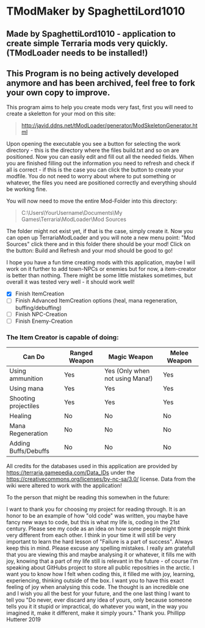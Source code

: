 # TModMaker by SpaghettiLord1010

## Made by SpaghettiLord1010 - application to create simple Terraria mods very quickly. (TModLoader needs to be installed!)
## This Program is no being actively developed anymore and has been archived, feel free to fork your own copy to improve.

This program aims to help you create mods very fast, first you will need to create a skeletton for your mod on this site:
> http://javid.ddns.net/tModLoader/generator/ModSkeletonGenerator.html

Upon opening the executable you see a button for selecting the work directory - this is the directory where the files build.txt and so on are positioned.
Now you can easily edit and fill out all the needed fields.
When you are finished filling out the information you need to refresh and check if all is correct - if this is the case you can click the button to create your modfile.
You do not need to worry about where to put something or whatever, the files you need are positioned correctly and everything should be working fine.

You will now need to move the entire Mod-Folder into this directory:
> C:\Users\YourUsername\Documents\My Games\Terraria\ModLoader\Mod Sources

The folder might not exist yet, if that is the case, simply create it.
Now you can open up TerrariaModLoader and you will note a new menu point: "Mod Sources" click there and in this folder there should be your mod! Click on the button: Build and Refresh and your mod should be good to go!

I hope you have a fun time creating mods with this application, maybe I will work on it further to add town-NPCs or enemies but for now, a item-creator is better than nothing.
There might be some little mistakes sometimes, but overall it was tested very well - it should work well!

- [x] Finish ItemCreation
- [ ] Finish Advanced ItemCreation options (heal, mana regeneration, buffing/debuffing)
- [ ] Finish NPC-Creation
- [ ] Finish Enemy-Creation

### The Item Creator is capable of doing:

Can Do | Ranged Weapon | Magic Weapon | Melee Weapon
------------ | ------------- | ------------ | ------------
Using ammunition | Yes | Yes (Only when not using Mana!) | Yes
Using mana | Yes | Yes | Yes
Shooting projectiles | Yes | Yes | Yes
Healing | No | No | No
Mana Regeneration | No | No | No
Adding Buffs/Debuffs | No | No | No


All credits for the databases used in this application are provided by https://terraria.gamepedia.com/Data_IDs under the https://creativecommons.org/licenses/by-nc-sa/3.0/ license.
Data from the wiki were altered to work with the application!



To the person that might be reading this somewhen in the future:

I want to thank you for choosing my project for reading through. It is an honor to be an example of how "old code" was written, you maybe have fancy new ways to code, but this is what my life is, coding in the 21st century. Please see my code as an idea on how some people might think very different from each other. I think in your time it will still be very important to learn the hard lesson of "Failure is a part of success". Always keep this in mind. Please excuse any spelling mistakes. I really am gratefull that you are viewing this and maybe analysing it or whatever, it fills me with joy, knowing that a part of my life still is relevant in the future - of course I'm speaking about GitHubs project to store all public repositries in the arctic. I want you to know how I felt when coding this, it filled me with joy, learning, experiencing, thinking outside of the box. I want you to have this exact feeling of joy when analysing this code. The thought is an incredible one and I wish you all the best for your future, and the one last thing I want to tell you "Do never, ever discard any idea of yours, only because someone tells you it it stupid or impractical, do whatever you want, in the way you imagined it, make it different, make it simply yours."
Thank you. Phillipp Hutterer 2019
